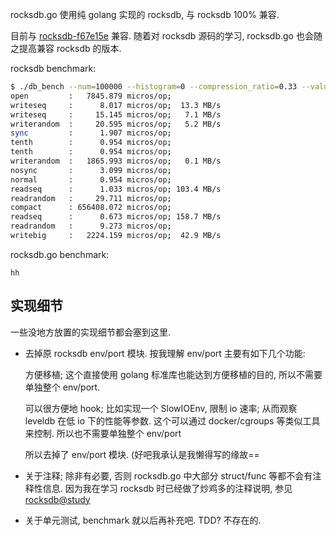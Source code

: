rocksdb.go 使用纯 golang 实现的 rocksdb, 与 rocksdb 100% 兼容.

目前与 [rocksdb-f67e15e](https://github.com/facebook/rocksdb/commit/f67e15e) 兼容. 随着对 rocksdb 源码的学习, rocksdb.go 也会随之提高兼容 rocksdb 的版本.

rocksdb benchmark:

```sh
$ ./db_bench --num=100000 --histogram=0 --compression_ratio=0.33 --value_size=100 --write_buffer_size=1048576
open         :   7845.879 micros/op;
writeseq     :      8.017 micros/op;  13.3 MB/s      
writeseq     :     15.145 micros/op;   7.1 MB/s      
writerandom  :     20.595 micros/op;   5.2 MB/s      
sync         :      1.907 micros/op;
tenth        :      0.954 micros/op;
tenth        :      0.954 micros/op;
writerandom  :   1865.993 micros/op;   0.1 MB/s    
nosync       :      3.099 micros/op;
normal       :      0.954 micros/op;
readseq      :      1.033 micros/op; 103.4 MB/s      
readrandom   :     29.711 micros/op;                 
compact      : 656408.072 micros/op;
readseq      :      0.673 micros/op; 158.7 MB/s      
readrandom   :      9.273 micros/op;                 
writebig     :   2224.159 micros/op;  42.9 MB/s   
```

rocksdb.go benchmark:

```
hh
```

## 实现细节

一些没地方放置的实现细节都会塞到这里.

-   去掉原 rocksdb env/port 模块. 按我理解 env/port 主要有如下几个功能: 
    
    方便移植; 这个直接使用 golang 标准库也能达到方便移植的目的, 所以不需要单独整个 env/port.
    
    可以很方便地 hook; 比如实现一个 SlowIOEnv, 限制 io 速率; 从而观察 leveldb 在低 io 下的性能等参数. 这个可以通过 docker/cgroups 等类似工具来控制. 所以也不需要单独整个 env/port
    
    所以去掉了 env/port 模块. (好吧我承认是我懒得写的缘故==

-   关于注释; 除非有必要, 否则 rocksdb.go 中大部分 struct/func 等都不会有注释性信息. 因为我在学习 rocksdb 时已经做了炒鸡多的注释说明, 参见 [rocksdb@study](https://github.com/pp-qq/rocksdb/tree/study)

-    关于单元测试, benchmark 就以后再补充吧. TDD? 不存在的.
